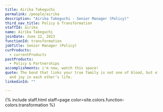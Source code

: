 ```yaml
---
title: Airika Takeguchi
permalink: /people/airika
description: "Airika Takeguchi - Senior Manager (Policy)"
third_nav_title: Policy & Transformation
staffId: airika
name: Airika Takeguchi
joinDate: June 12, 2023
functionId: transformation
jobTitle: Senior Manager (Policy)
curProducts:
  - currentProducts
pastProducts:
  - Policy & Partnerships
accomplishments: i'm new, watch this space!
quote: The bond that links your true family is not one of blood, but of respect
  and joy in each other’s life.
linkedinId: ""

---
```


{% include staff.html staff=page color=site.colors.function-colors.transformation %}
